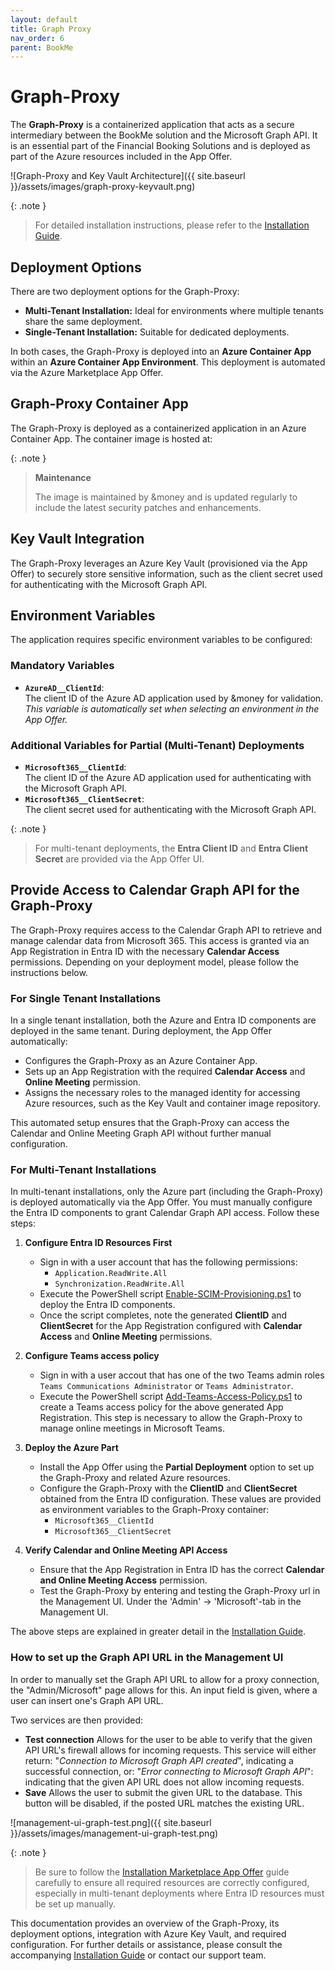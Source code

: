 ```yaml
---
layout: default
title: Graph Proxy
nav_order: 6
parent: BookMe
---
```


# Graph-Proxy

The **Graph-Proxy** is a containerized application that acts as a secure intermediary between the BookMe solution and the Microsoft Graph API.
It is an essential part of the Financial Booking Solutions and is deployed as part of the Azure resources included in the App Offer.

![Graph-Proxy and Key Vault Architecture]({{ site.baseurl }}/assets/images/graph-proxy-keyvault.png)

{: .note }
> For detailed installation instructions, please refer to the [Installation Guide](/bookme/installation-marketplace-app-offer).
>

## Deployment Options

There are two deployment options for the Graph-Proxy:

- **Multi-Tenant Installation:** Ideal for environments where multiple tenants share the same deployment.
- **Single-Tenant Installation:** Suitable for dedicated deployments.

In both cases, the Graph-Proxy is deployed into an **Azure Container App** within an **Azure Container App Environment**.
This deployment is automated via the Azure Marketplace App Offer.

## Graph-Proxy Container App

The Graph-Proxy is deployed as a containerized application in an Azure Container App. The container image is hosted at:

{: .note }
> **Maintenance**
>
> The image is maintained by &money and is updated regularly to include the latest security patches and enhancements.
>

## Key Vault Integration

The Graph-Proxy leverages an Azure Key Vault (provisioned via the App Offer) to securely store sensitive information,
such as the client secret used for authenticating with the Microsoft Graph API.

## Environment Variables

The application requires specific environment variables to be configured:

### Mandatory Variables

- **`AzureAD__ClientId`**:  
  The client ID of the Azure AD application used by &money for validation.  
  _This variable is automatically set when selecting an environment in the App Offer._

### Additional Variables for Partial (Multi-Tenant) Deployments

- **`Microsoft365__ClientId`**:  
  The client ID of the Azure AD application used for authenticating with the Microsoft Graph API.
- **`Microsoft365__ClientSecret`**:  
  The client secret used for authenticating with the Microsoft Graph API.

{: .note }
> For multi-tenant deployments, the **Entra Client ID** and **Entra Client Secret** are provided via the App Offer UI.
>

## Provide Access to Calendar Graph API for the Graph-Proxy

The Graph-Proxy requires access to the Calendar Graph API to retrieve and manage calendar data from Microsoft 365. This access is granted via an App Registration in Entra ID with the necessary **Calendar Access** permissions. Depending on your deployment model, please follow the instructions below.

### For Single Tenant Installations

In a single tenant installation, both the Azure and Entra ID components are deployed in the same tenant. During deployment, the App Offer automatically:

- Configures the Graph-Proxy as an Azure Container App.
- Sets up an App Registration with the required **Calendar Access** and **Online Meeting** permission.
- Assigns the necessary roles to the managed identity for accessing Azure resources, such as the Key Vault and container image repository.

This automated setup ensures that the Graph-Proxy can access the Calendar and Online Meeting Graph API without further manual configuration.

### For Multi-Tenant Installations

In multi-tenant installations, only the Azure part (including the Graph-Proxy) is deployed automatically via the App Offer. You must manually configure the Entra ID components to grant Calendar Graph API access. Follow these steps:

1. **Configure Entra ID Resources First**

   - Sign in with a user account that has the following permissions:
     - `Application.ReadWrite.All`
     - `Synchronization.ReadWrite.All`
   - Execute the PowerShell script [Enable-SCIM-Provisioning.ps1](/bookme/enable-scim-provisioning) to deploy the Entra ID components.
   - Once the script completes, note the generated **ClientID** and **ClientSecret** for the App Registration configured with **Calendar Access** and **Online Meeting** permissions.

2. **Configure Teams access policy**
    - Sign in with a user accout that has one of the two Teams admin roles `Teams Communications Administrator` or `Teams Administrator`.
    - Execute the PowerShell script [Add-Teams-Access-Policy.ps1](Add-Teams-Access-Policy-ps1.md) to create a Teams access policy for the above generated App Registration. This step is necessary to allow the Graph-Proxy to manage online meetings in Microsoft Teams.

3. **Deploy the Azure Part**

   - Install the App Offer using the **Partial Deployment** option to set up the Graph-Proxy and related Azure resources.
   - Configure the Graph-Proxy with the **ClientID** and **ClientSecret** obtained from the Entra ID configuration. These values are provided as environment variables to the Graph-Proxy container:
     - `Microsoft365__ClientId`
     - `Microsoft365__ClientSecret`

4. **Verify Calendar and Online Meeting API Access**
   - Ensure that the App Registration in Entra ID has the correct **Calendar and Online Meeting Access** permission.
   - Test the Graph-Proxy by entering and testing the Graph-Proxy url in the Management UI. Under the 'Admin' → 'Microsoft'-tab in the Management UI.

The above steps are explained in greater detail in the [Installation Guide](Installation-Marketplace-App-Offer.md).

### How to set up the Graph API URL in the Management UI

In order to manually set the Graph API URL to allow for a proxy connection, the "Admin/Microsoft" page allows for this. An input field is given, where a user can insert one's Graph API URL.

Two services are then provided:

- **Test connection**
  Allows for the user to be able to verify that the given API URL's firewall allows for incoming requests. This service will either return: "_Connection to Microsoft Graph API created_", indicating a successful connection, or: "_Error connecting to Microsoft Graph API_": indicating that the given API URL does not allow incoming requests.
- **Save**
  Allows the user to submit the given URL to the database. This button will be disabled, if the posted URL matches the existing URL.

![management-ui-graph-test.png]({{ site.baseurl }}/assets/images/management-ui-graph-test.png)

{: .note }
>  Be sure to follow the [Installation Marketplace App Offer](/bookme/installation-marketplace-app-offer) guide carefully to ensure all required resources are correctly configured, especially in multi-tenant deployments where Entra ID resources must be set up manually.

This documentation provides an overview of the Graph-Proxy, its deployment options,
integration with Azure Key Vault, and required configuration. For further details or assistance,
please consult the accompanying [Installation Guide](/bookme/installation-marketplace-app-offer) or contact our support team.
